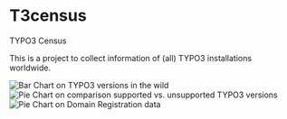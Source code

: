 T3census
========

TYPO3 Census

This is a project to collect information of (all) TYPO3 installations worldwide.

![Bar Chart on TYPO3 versions in the wild](https://docs.google.com/spreadsheet/oimg?key=0Artbs8oS4Ip4dFZQbGRLb1NSLUtaNVNhLW94MllRbEE&oid=2&zx=sht9nc5yjo76 "TYPO3 versions in the wild")
![Pie Chart on comparison supported vs. unsupported TYPO3 versions](https://docs.google.com/spreadsheet/oimg?key=0Artbs8oS4Ip4dFZQbGRLb1NSLUtaNVNhLW94MllRbEE&oid=4&zx=z4p5wjg7na7l "Supported vs. unsupported TYPO3 versions")
![Pie Chart on Domain Registration data](https://docs.google.com/spreadsheet/oimg?key=0Artbs8oS4Ip4dFZQbGRLb1NSLUtaNVNhLW94MllRbEE&oid=6&zx=obnmbqn30w4s "Domain Registrations")
